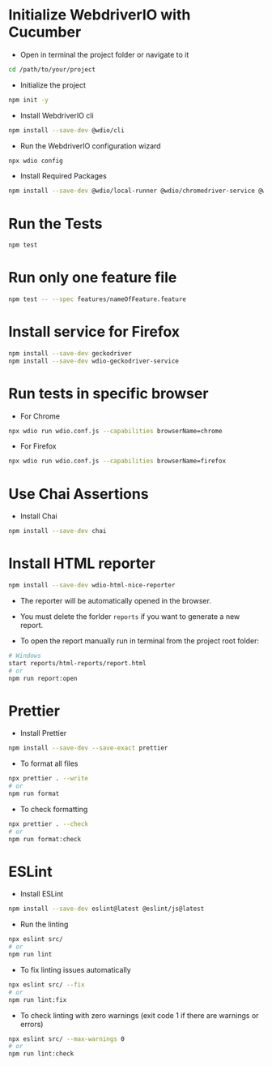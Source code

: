 # Initialize WebdriverIO with Cucumber

- Open in terminal the project folder or navigate to it

```sh
cd /path/to/your/project
```

- Initialize the project

```sh
npm init -y
```

- Install WebdriverIO cli

```sh
npm install --save-dev @wdio/cli
```

- Run the WebdriverIO configuration wizard

```sh
npx wdio config
```

- Install Required Packages

```sh
npm install --save-dev @wdio/local-runner @wdio/chromedriver-service @wdio/cucumber-framework @wdio/spec-reporter
```

# Run the Tests

```sh
npm test
```

# Run only one feature file

```sh
npm test -- --spec features/nameOfFeature.feature
```

# Install service for Firefox

```bash
npm install --save-dev geckodriver
npm install --save-dev wdio-geckodriver-service
```

# Run tests in specific browser

- For Chrome

```bash
npx wdio run wdio.conf.js --capabilities browserName=chrome
```

- For Firefox

```bash
npx wdio run wdio.conf.js --capabilities browserName=firefox
```

# Use Chai Assertions

- Install Chai

```bash
npm install --save-dev chai
```

# Install HTML reporter

```bash
npm install --save-dev wdio-html-nice-reporter
```

- The reporter will be automatically opened in the browser.
- You must delete the forlder `reports` if you want to generate a new report.

- To open the report manually run in terminal from the project root folder:
```bash
# Windows
start reports/html-reports/report.html
# or
npm run report:open
```

# Prettier

- Install Prettier

```bash
npm install --save-dev --save-exact prettier
```

- To format all files

```bash
npx prettier . --write
# or
npm run format
```

- To check formatting

```bash
npx prettier . --check
# or
npm run format:check
```

# ESLint

- Install ESLint

```bash
npm install --save-dev eslint@latest @eslint/js@latest
```

- Run the linting
```bash
npx eslint src/
# or
npm run lint
```

- To fix linting issues automatically

```bash
npx eslint src/ --fix
# or
npm run lint:fix
```
- To check linting with zero warnings (exit code 1 if there are warnings or errors)

```bash
npx eslint src/ --max-warnings 0
# or
npm run lint:check
```

